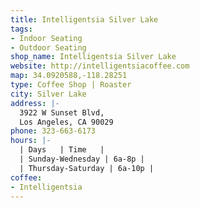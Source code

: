 ```yaml
---
title: Intelligentsia Silver Lake
tags:
- Indoor Seating
- Outdoor Seating
shop_name: Intelligentsia Silver Lake
website: http://intelligentsiacoffee.com
map: 34.0920588,-118.28251
type: Coffee Shop | Roaster
city: Silver Lake
address: |-
  3922 W Sunset Blvd,
  Los Angeles, CA 90029
phone: 323-663-6173
hours: |-
  | Days   | Time   |
  | Sunday-Wednesday | 6a-8p |
  | Thursday-Saturday | 6a-10p |
coffee:
- Intelligentsia
---
```


